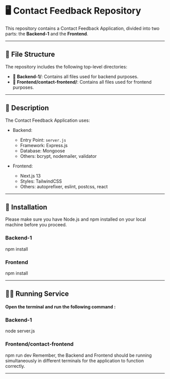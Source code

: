 # 🖥️ Contact Feedback Repository

This repository contains a Contact Feedback Application, divided into two parts: the **Backend-1** and the **Frontend**.

---

## 📁 File Structure

The repository includes the following top-level directories:

- 📂 **Backend-1/**: Contains all files used for backend purposes.
- 📂 **Frontend/contact-frontend/**: Contains all files used for frontend purposes.

---

## 🎯 Description

The Contact Feedback Application uses:

- Backend: 
   - Entry Point: `server.js`
   - Framework: Express.js
   - Database: Mongoose
   - Others: bcrypt, nodemailer, validator
   
- Frontend:
   - Next.js 13
   - Styles: TailwindCSS
   - Others: autoprefixer, eslint, postcss, react

---

## 🚀 Installation

Please make sure you have Node.js and npm installed on your local machine before you proceed.

### Backend-1
 npm install
 
### Frontend
npm install

---

## 🧑‍💻 Running Service
#### Open the terminal and run the following command :
### Backend-1
node server.js
### Frontend/contact-frontend
npm run dev
Remember, the Backend and Frontend should be running simultaneously in different terminals for the application to function correctly.

---



